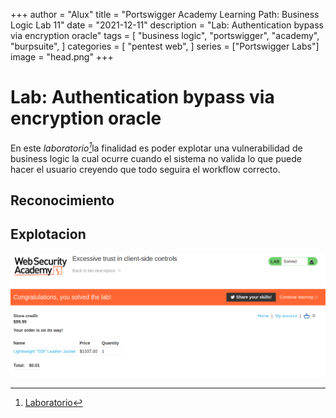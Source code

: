 +++
author = "Alux"
title = "Portswigger Academy Learning Path: Business Logic Lab 11"
date = "2021-12-11"
description = "Lab: Authentication bypass via encryption oracle"
tags = [
    "business logic",
    "portswigger",
    "academy",
    "burpsuite",
]
categories = [
    "pentest web",
]
series = ["Portswigger Labs"]
image = "head.png"
+++

# Lab: Authentication bypass via encryption oracle

En este <cite>laboratorio[^1]</cite>la finalidad es poder explotar una vulnerabilidad de business logic la cual ocurre cuando el sistema no valida lo que puede hacer el usuario creyendo que todo seguira el workflow correcto.



## Reconocimiento


## Explotacion


![Laboratorio resuelto](resuelto.png)


[^1]: [Laboratorio](https://portswigger.net/web-security/logic-flaws/examples/lab-logic-flaws-authentication-bypass-via-encryption-oracle)